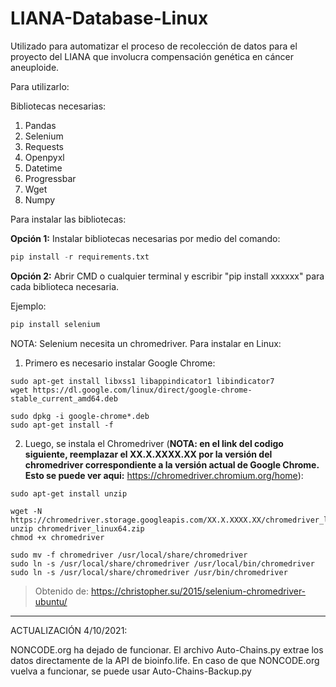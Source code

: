 # LIANA-Database-Linux
Utilizado para automatizar el proceso de recolección de datos para el proyecto del LIANA que involucra compensación genética en cáncer aneuploide.

Para utilizarlo:

Bibliotecas necesarias:

1. Pandas 
2. Selenium 
3. Requests 
4. Openpyxl
5. Datetime 
6. Progressbar
7. Wget
8. Numpy

Para instalar las bibliotecas:

**Opción 1:**
Instalar bibliotecas necesarias por medio del comando:


```python
pip install -r requirements.txt
```

**Opción 2:**
Abrir CMD o cualquier terminal y escribir "pip install xxxxxx" para cada biblioteca necesaria.

Ejemplo: 
```python
pip install selenium
```

NOTA: Selenium necesita un chromedriver. Para instalar en Linux:

1. Primero es necesario instalar Google Chrome:

```
sudo apt-get install libxss1 libappindicator1 libindicator7
wget https://dl.google.com/linux/direct/google-chrome-stable_current_amd64.deb

sudo dpkg -i google-chrome*.deb
sudo apt-get install -f

```

2. Luego, se instala el Chromedriver (**NOTA: en el link del codigo siguiente, reemplazar el XX.X.XXXX.XX por la versión del chromedriver correspondiente a la versión actual de Google Chrome. Esto se puede ver aqui:** https://chromedriver.chromium.org/home):

```
sudo apt-get install unzip

wget -N https://chromedriver.storage.googleapis.com/XX.X.XXXX.XX/chromedriver_linux64.zip
unzip chromedriver_linux64.zip
chmod +x chromedriver

sudo mv -f chromedriver /usr/local/share/chromedriver
sudo ln -s /usr/local/share/chromedriver /usr/local/bin/chromedriver
sudo ln -s /usr/local/share/chromedriver /usr/bin/chromedriver

```


>Obtenido de: https://christopher.su/2015/selenium-chromedriver-ubuntu/
---------------------------------------------------------------------------------------------------------------------------

ACTUALIZACIÓN 4/10/2021:

NONCODE.org ha dejado de funcionar. El archivo Auto-Chains.py extrae los datos directamente de la API de bioinfo.life. 
En caso de que NONCODE.org vuelva a funcionar, se puede usar Auto-Chains-Backup.py
